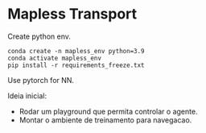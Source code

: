 # Mapless Transport

Create python env.
````
conda create -n mapless_env python=3.9
conda activate mapless_env
pip install -r requirements_freeze.txt
````


Use pytorch for NN.

Ideia inicial:
- Rodar um playground que permita controlar o agente.
- Montar o ambiente de treinamento para navegacao.
